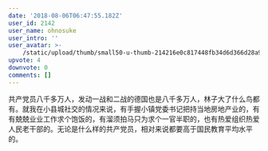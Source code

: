 ```yaml
---
date: '2018-08-06T06:47:55.182Z'
user_id: 2142
user_name: ohnosuke
user_intro: ''
user_avatar: >-
    /static/upload/thumb/small50-u-thumb-214216e0c817448fb34d6d366d28a9706ee40d4ae823.png
upvote: 4
downvote: 0
comments: []
---
```


共产党员八千多万人，发动一战和二战的德国也是八千多万人，林子大了什么鸟都有。就我在小县城社交的情况来说，有手握小镇党委书记把持当地房地产业的，有有兢兢业业工作求个饱饭的，有溜须拍马只为求个一官半职的，也有热爱组织热爱人民老干部的。无论是什么样的共产党员，相对来说都要高于国民教育平均水平的。

